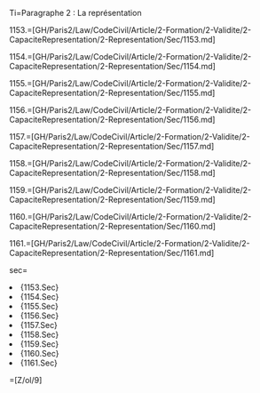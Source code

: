 Ti=Paragraphe 2 : La représentation

1153.=[GH/Paris2/Law/CodeCivil/Article/2-Formation/2-Validite/2-CapaciteRepresentation/2-Representation/Sec/1153.md]

1154.=[GH/Paris2/Law/CodeCivil/Article/2-Formation/2-Validite/2-CapaciteRepresentation/2-Representation/Sec/1154.md]

1155.=[GH/Paris2/Law/CodeCivil/Article/2-Formation/2-Validite/2-CapaciteRepresentation/2-Representation/Sec/1155.md]

1156.=[GH/Paris2/Law/CodeCivil/Article/2-Formation/2-Validite/2-CapaciteRepresentation/2-Representation/Sec/1156.md]

1157.=[GH/Paris2/Law/CodeCivil/Article/2-Formation/2-Validite/2-CapaciteRepresentation/2-Representation/Sec/1157.md]

1158.=[GH/Paris2/Law/CodeCivil/Article/2-Formation/2-Validite/2-CapaciteRepresentation/2-Representation/Sec/1158.md]

1159.=[GH/Paris2/Law/CodeCivil/Article/2-Formation/2-Validite/2-CapaciteRepresentation/2-Representation/Sec/1159.md]

1160.=[GH/Paris2/Law/CodeCivil/Article/2-Formation/2-Validite/2-CapaciteRepresentation/2-Representation/Sec/1160.md]

1161.=[GH/Paris2/Law/CodeCivil/Article/2-Formation/2-Validite/2-CapaciteRepresentation/2-Representation/Sec/1161.md]

sec=<ol-none><li>{1153.Sec}</li><li>{1154.Sec}</li><li>{1155.Sec}</li><li>{1156.Sec}</li><li>{1157.Sec}</li><li>{1158.Sec}</li><li>{1159.Sec}</li><li>{1160.Sec}</li><li>{1161.Sec}</li></ol>

=[Z/ol/9]